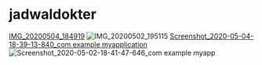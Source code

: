 # jadwaldokter
[IMG_20200504_184919](https://user-images.githubusercontent.com/63543822/80962944-3531f280-8e38-11ea-90dd-6ac806b15281.jpg)
![IMG_20200502_195115](https://user-images.githubusercontent.com/63543822/80864863-bf028400-8caf-11ea-8ba2-485601733da2.jpg)
[Screenshot_2020-05-04-18-39-13-840_com example myapplication](https://user-images.githubusercontent.com/63543822/80963051-6c080880-8e38-11ea-8289-4df3853c6488.png)
![Screenshot_2020-05-02-18-41-47-646_com example myapp](https://user-images.githubusercontent.com/63543822/80864864-c590fb80-8caf-11ea-87f1-a551d52139a8.png)

